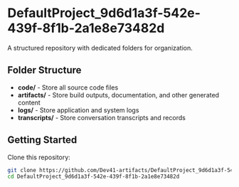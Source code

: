 # DefaultProject_9d6d1a3f-542e-439f-8f1b-2a1e8e73482d
A structured repository with dedicated folders for organization.

## Folder Structure

- **code/** - Store all source code files
- **artifacts/** - Store build outputs, documentation, and other generated content
- **logs/** - Store application and system logs
- **transcripts/** - Store conversation transcripts and records

## Getting Started

Clone this repository:
```bash
git clone https://github.com/Dev41-artifacts/DefaultProject_9d6d1a3f-542e-439f-8f1b-2a1e8e73482d
cd DefaultProject_9d6d1a3f-542e-439f-8f1b-2a1e8e73482d
```
